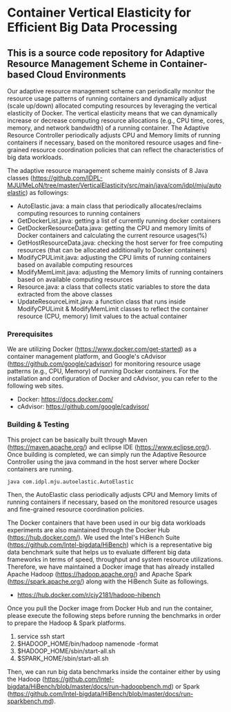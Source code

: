 # Container Vertical Elasticity for Efficient Big Data Processing

## This is a source code repository for Adaptive Resource Management Scheme in Container-based Cloud Environments
Our adaptive resource management scheme can periodically monitor the resource usage patterns of running containers and dynamically adjust (scale up/down) allocated computing resources by leveraging the vertical elasticity of Docker. The vertical elasticity means that we can dynamically increase or decrease computing resource allocations (e.g., CPU time, cores, memory, and network bandwidth) of a running container. The Adaptive Resource Controller periodically adjusts CPU and Memory limits of running containers if necessary, based on the monitored resource usages and fine-grained resource coordination policies that can reflect the characteristics of big data workloads. 

The adaptive resource management scheme mainly consists of 8 Java classes (https://github.com/IDPL-MJU/MeLoN/tree/master/VerticalElasticity/src/main/java/com/idpl/mju/autoelastic) as followings:
* AutoElastic.java: a main class that periodically allocates/reclaims computing resources to running containers
* GetDockerList.java: getting a list of currently running docker containers
* GetDockerResourceData.java: getting the CPU and memory limits of Docker containers and calculating the current resource usages(%)
* GetHostResourceData.java: checking the host server for free computing resources (that can be allocated additionally to Docker containers)
* ModifyCPULimit.java: adjusting the CPU limits of running containers based on available computing resources
* ModifyMemLimit.java: adjusting the Memory limits of running containers based on available computing resources
* Resource.java: a class that collects static variables to store the data extracted from the above classes
* UpdateResourceLimit.java: a function class that runs inside ModifyCPULimit & ModifyMemLimit classes to reflect the container resource (CPU, memory) limit values to the actual container

### Prerequisites
We are utilizing Docker (https://www.docker.com/get-started) as a container management platform, and Google's cAdvisor (https://github.com/google/cadvisor) for monitoring resource usage patterns (e.g., CPU, Memory) of running Docker containers. For the installation and configuration of Docker and cAdvisor, you can refer to the following web sites.

* Docker: https://docs.docker.com/
* cAdvisor: https://github.com/google/cadvisor/

### Building & Testing
This project can be basically built through Maven (https://maven.apache.org/) and eclipse IDE (https://www.eclipse.org/).
Once building is completed, we can simply run the Adaptive Resource Controller using the java command in the host server where Docker containers are running.

```
java com.idpl.mju.autoelastic.AutoElastic
```

Then, the AutoElastic class periodically adjusts CPU and Memory limits of running containers if necessary, based on the monitored resource usages and fine-grained resource coordination policies. 

The Docker containers that have been used in our big data workloads experiments are also maintained through the Docker Hub (https://hub.docker.com/). We used the Intel's HiBench Suite (https://github.com/Intel-bigdata/HiBench) which is a representative big data benchmark suite that helps us to evaluate different big data frameworks in terms of speed, throughput and system resource utilizations. Therefore, we have maintained a Docker image that has already installed Apache Hadoop (https://hadoop.apache.org/) and Apache Spark (https://spark.apache.org/) along with the HiBench Suite as followings.

* https://hub.docker.com/r/cjy2181/hadoop-hibench

Once you pull the Docker image from Docker Hub and run the container, please execute the following steps before running the benchmarks in order to prepare the Hadoop & Spark platforms.

1. service ssh start
2. $HADOOP_HOME/bin/hadoop namenode -format
3. $HADOOP_HOME/sbin/start-all.sh
4. $SPARK_HOME/sbin/start-all.sh

Then, we can run big data benchmarks inside the container either by using the Hadoop (https://github.com/Intel-bigdata/HiBench/blob/master/docs/run-hadoopbench.md) or Spark (https://github.com/Intel-bigdata/HiBench/blob/master/docs/run-sparkbench.md).


